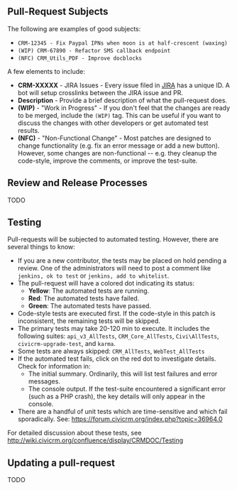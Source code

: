 ## Pull-Request Subjects

The following are examples of good subjects:

 * `CRM-12345 - Fix Paypal IPNs when moon is at half-crescent (waxing)`
 * `(WIP) CRM-67890 - Refactor SMS callback endpoint`
 * `(NFC) CRM_Utils_PDF - Improve docblocks`

A few elements to include:

 * **CRM-XXXXX** - JIRA Issues - Every issue filed in [JIRA](http://issues.civicrm.org/)
   has a unique ID. A bot will setup crosslinks between the JIRA issue and PR.
 * **Description** - Provide a brief description of what the pull-request does.
 * **(WIP)** - "Work in Progress" - If you don't feel that the changes are ready
   to be merged, include the `(WIP)` tag. This can be useful if you want to
   discuss the changes with other developers or get automated test results.
 * **(NFC)** - "Non-Functional Change" - Most patches are designed to
   change functionality (e.g. fix an error message or add a new button).
   However, some changes are non-functional -- e.g. they cleanup the
   code-style, improve the comments, or improve the test-suite.

## Review and Release Processes

TODO

## Testing

Pull-requests will be subjected to automated testing. However, there are
several things to know:

 * If you are a new contributor, the tests may be placed on hold pending a
   review. One of the administrators will need to post a comment like
   `jenkins, ok to test` or `jenkins, add to whitelist`.
 * The pull-request will have a colored dot indicating its status:
   * **Yellow**: The automated tests are running.
   * **Red**: The automated tests have failed.
   * **Green**: The automated tests have passed.
 * Code-style tests are executed first. If the code-style in this patch is inconsistent, the remaining tests will be skipped.
 * The primary tests may take 20-120 min to execute. It includes the following suites: `api_v3_AllTests`, `CRM_Core_AllTests`, `Civi\AllTests`, `civicrm-upgrade-test`, and `karma`.
 * Some tests are always skipped: `CRM_AllTests`, `WebTest_AllTests`
 * If the automated test fails, click on the red dot to investigate details. Check for information in:
   * The initial summary. Ordinarily, this will list test failures and error messages.
   * The console output. If the test-suite encountered a significant error (such as a PHP crash),
     the key details will only appear in the console.
 * There are a handful of unit tests which are time-sensitive and which fail sporadically. See: https://forum.civicrm.org/index.php?topic=36964.0

For detailed discussion about these tests, see http://wiki.civicrm.org/confluence/display/CRMDOC/Testing

## Updating a pull-request

TODO
